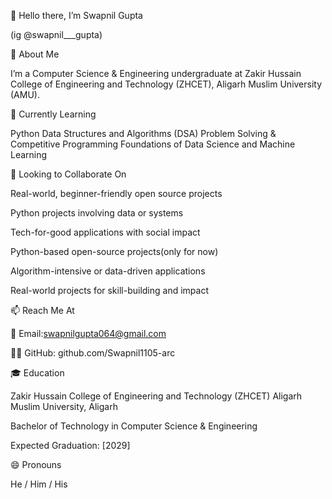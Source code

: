 
👋 Hello there, I’m Swapnil Gupta 

(ig @swapnil___gupta)

🧠 About Me

I’m a Computer Science & Engineering undergraduate at Zakir Hussain College of Engineering and Technology (ZHCET), Aligarh Muslim University (AMU).

🌱 Currently Learning

Python Data Structures and Algorithms (DSA)
Problem Solving & Competitive Programming
Foundations of Data Science and Machine Learning

🤝 Looking to Collaborate On

Real-world, beginner-friendly open source projects

Python projects involving data or systems

Tech-for-good applications with social impact

Python-based open-source projects(only for now)

Algorithm-intensive or data-driven applications

Real-world projects for skill-building and impact

📫 Reach Me At

📧 Email:swapnilgupta064@gmail.com

🧑‍💻 GitHub: github.com/Swapnil1105-arc

🎓 Education

Zakir Hussain College of Engineering and Technology (ZHCET) Aligarh Muslim University, Aligarh

Bachelor of Technology in Computer Science & Engineering

Expected Graduation: [2029]

😄 Pronouns

He / Him / His
